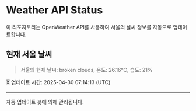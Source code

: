 
# Weather API Status

이 리포지토리는 OpenWeather API를 사용하여 서울의 날씨 정보를 자동으로 업데이트합니다.

## 현재 서울 날씨
> 서울의 현재 날씨: broken clouds, 온도: 26.16°C, 습도: 21%

⏳ 업데이트 시간: 2025-04-30 07:14:13 (UTC)

---
자동 업데이트 봇에 의해 관리됩니다.
